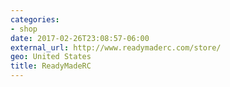 ```yaml
---
categories:
- shop
date: 2017-02-26T23:08:57-06:00
external_url: http://www.readymaderc.com/store/
geo: United States
title: ReadyMadeRC
---
```

